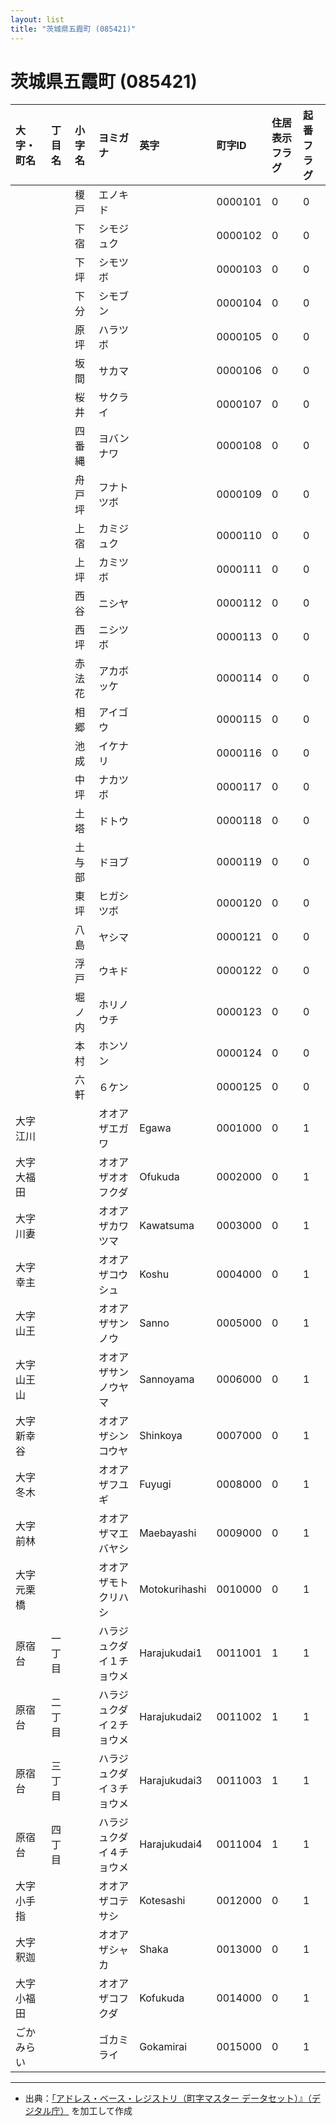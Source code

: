 ```yaml
---
layout: list
title: "茨城県五霞町 (085421)"
---
```


# 茨城県五霞町 (085421)

| 大字・町名 | 丁目名 | 小字名 | ヨミガナ | 英字 | 町字ID | 住居表示フラグ | 起番フラグ |
|:---|:---|:---|:---|:---|:---|:---|:---|
|  |  | 榎戸 | エノキド |  | 0000101 | 0 | 0 |
|  |  | 下宿 | シモジュク |  | 0000102 | 0 | 0 |
|  |  | 下坪 | シモツボ |  | 0000103 | 0 | 0 |
|  |  | 下分 | シモブン |  | 0000104 | 0 | 0 |
|  |  | 原坪 | ハラツボ |  | 0000105 | 0 | 0 |
|  |  | 坂間 | サカマ |  | 0000106 | 0 | 0 |
|  |  | 桜井 | サクライ |  | 0000107 | 0 | 0 |
|  |  | 四番縄 | ヨバンナワ |  | 0000108 | 0 | 0 |
|  |  | 舟戸坪 | フナトツボ |  | 0000109 | 0 | 0 |
|  |  | 上宿 | カミジュク |  | 0000110 | 0 | 0 |
|  |  | 上坪 | カミツボ |  | 0000111 | 0 | 0 |
|  |  | 西谷 | ニシヤ |  | 0000112 | 0 | 0 |
|  |  | 西坪 | ニシツボ |  | 0000113 | 0 | 0 |
|  |  | 赤法花 | アカボッケ |  | 0000114 | 0 | 0 |
|  |  | 相郷 | アイゴウ |  | 0000115 | 0 | 0 |
|  |  | 池成 | イケナリ |  | 0000116 | 0 | 0 |
|  |  | 中坪 | ナカツボ |  | 0000117 | 0 | 0 |
|  |  | 土塔 | ドトウ |  | 0000118 | 0 | 0 |
|  |  | 土与部 | ドヨブ |  | 0000119 | 0 | 0 |
|  |  | 東坪 | ヒガシツボ |  | 0000120 | 0 | 0 |
|  |  | 八島 | ヤシマ |  | 0000121 | 0 | 0 |
|  |  | 浮戸 | ウキド |  | 0000122 | 0 | 0 |
|  |  | 堀ノ内 | ホリノウチ |  | 0000123 | 0 | 0 |
|  |  | 本村 | ホンソン |  | 0000124 | 0 | 0 |
|  |  | 六軒 | ６ケン |  | 0000125 | 0 | 0 |
| 大字江川 |  |  | オオアザエガワ | Egawa | 0001000 | 0 | 1 |
| 大字大福田 |  |  | オオアザオオフクダ | Ofukuda | 0002000 | 0 | 1 |
| 大字川妻 |  |  | オオアザカワツマ | Kawatsuma | 0003000 | 0 | 1 |
| 大字幸主 |  |  | オオアザコウシュ | Koshu | 0004000 | 0 | 1 |
| 大字山王 |  |  | オオアザサンノウ | Sanno | 0005000 | 0 | 1 |
| 大字山王山 |  |  | オオアザサンノウヤマ | Sannoyama | 0006000 | 0 | 1 |
| 大字新幸谷 |  |  | オオアザシンコウヤ | Shinkoya | 0007000 | 0 | 1 |
| 大字冬木 |  |  | オオアザフユギ | Fuyugi | 0008000 | 0 | 1 |
| 大字前林 |  |  | オオアザマエバヤシ | Maebayashi | 0009000 | 0 | 1 |
| 大字元栗橋 |  |  | オオアザモトクリハシ | Motokurihashi | 0010000 | 0 | 1 |
| 原宿台 | 一丁目 |  | ハラジュクダイ１チョウメ | Harajukudai1 | 0011001 | 1 | 1 |
| 原宿台 | 二丁目 |  | ハラジュクダイ２チョウメ | Harajukudai2 | 0011002 | 1 | 1 |
| 原宿台 | 三丁目 |  | ハラジュクダイ３チョウメ | Harajukudai3 | 0011003 | 1 | 1 |
| 原宿台 | 四丁目 |  | ハラジュクダイ４チョウメ | Harajukudai4 | 0011004 | 1 | 1 |
| 大字小手指 |  |  | オオアザコテサシ | Kotesashi | 0012000 | 0 | 1 |
| 大字釈迦 |  |  | オオアザシャカ | Shaka | 0013000 | 0 | 1 |
| 大字小福田 |  |  | オオアザコフクダ | Kofukuda | 0014000 | 0 | 1 |
| ごかみらい |  |  | ゴカミライ | Gokamirai | 0015000 | 0 | 1 |

---

- 出典：[「アドレス・ベース・レジストリ（町字マスター データセット）』（デジタル庁）](https://www.digital.go.jp/policies/base_registry_address/) を加工して作成